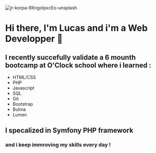 ![jr-korpa-9XngoIpxcEo-unsplash](https://user-images.githubusercontent.com/70516001/111295014-34b6da80-864b-11eb-988b-11816494f564.jpg)
# Hi there, I'm Lucas and i'm a Web Developper 👋

## I recently succefully validate a 6 mounth bootcamp at O'Clock school where i learned :

- HTML/CSS
- PHP
- Javascript
- SQL
- Git
- Bootstrap
- Bulma
- Lumen

## I specalized in Symfony PHP framework
### and i keep immroving my skills every day !

<!--
**LucasCRENAIS/LucasCRENAIS** is a ✨ _special_ ✨ repository because its `README.md` (this file) appears on your GitHub profile.

- 🔭 I’m currently working on a graduation project called Agendigo, an appointement scheduler application
- 👯 I’m looking for a intership as soon as possible 

